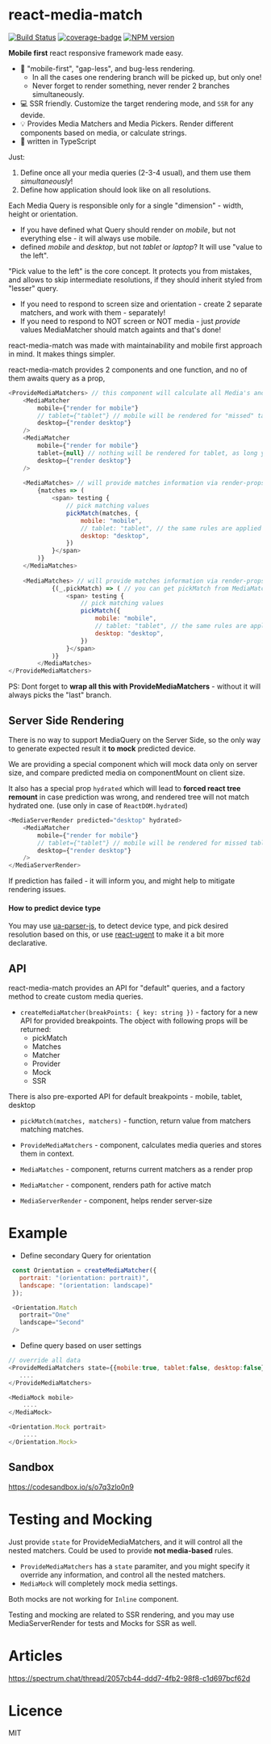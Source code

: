 # react-media-match

[![Build Status](https://travis-ci.org/thearnica/react-media-match.svg?branch=master)](https://travis-ci.org/thearnica/react-media-match)
[![coverage-badge](https://img.shields.io/codecov/c/github/thearnica/react-media-match.svg?style=flat-square)](https://codecov.io/github/thearnica/react-media-match)
[![NPM version](https://img.shields.io/npm/v/react-media-match.svg)](https://www.npmjs.com/package/react-media-match)


__Mobile first__ react responsive framework made easy. 

 - 🐍 "mobile-first", "gap-less", and bug-less rendering.
   - In all the cases one rendering branch will be picked up, but only one!
   - Never forget to render something, never render 2 branches simultaneously.
 - 💻 SSR friendly. Customize the target rendering mode, and `SSR` for any devide.
 - 💡 Provides Media Matchers and Media Pickers. Render different components based on media, or calculate strings.
 - 🧠 written in TypeScript

Just:
1. Define once all your media queries (2-3-4 usual), and them use them _simultaneously_!
2. Define how application should look like on all resolutions. 

Each Media Query is responsible only for a single "dimension" - width, height or orientation.
- If you have defined what Query should render on _mobile_, but not everything else - it will always use mobile.
- defined _mobile_ and _desktop_, but not _tablet_ or _laptop_? It will use "value to the left".

"Pick value to the left" is the core concept. It protects you from mistakes, and allows to skip intermediate resolutions, if they should inherit styled from "lesser" query.

- If you need to respond to screen size and orientation - create 2 separate matchers, and work with them - separately!
- If you need to respond to NOT screen or NOT media - just _provide_ values MediaMatcher should match againts and that's done!

react-media-match was made with maintainability and mobile first approach in mind. It makes things simpler.

react-media-match provides 2 components and one function, and no of them awaits query as a prop,

```js
<ProvideMediaMatchers> // this component will calculate all Media's and put data into the React Context
    <MediaMatcher
        mobile={"render for mobile"}
        // tablet={"tablet"} // mobile will be rendered for "missed" tablet
        desktop={"render desktop"}
    />
    <MediaMatcher
        mobile={"render for mobile"}
        tablet={null} // nothing will be rendered for tablet, as long you clearly defined it
        desktop={"render desktop"}
    />
    
    <MediaMatches> // will provide matches information via render-props
        {matches => (
            <span> testing {
                // pick matching values
                pickMatch(matches, {
                    mobile: "mobile",
                    // tablet: "tablet", // the same rules are applied here
                    desktop: "desktop",
                })
            }</span>
        )}
    </MediaMatches>
    
    <MediaMatches> // will provide matches information via render-props
            {(_,pickMatch) => ( // you can get pickMatch from MediaMatches
                <span> testing {
                    // pick matching values
                    pickMatch({
                        mobile: "mobile",
                        // tablet: "tablet", // the same rules are applied here
                        desktop: "desktop",
                    })
                }</span>
            )}
        </MediaMatches>
</ProvideMediaMatchers>
```
PS: Dont forget to __wrap all this with ProvideMediaMatchers__ - without it will always picks the "last" branch.

## Server Side Rendering
There is no way to support MediaQuery on the Server Side, so the only way to generate expected result
it __to mock__ predicted device.

We are providing a special component which will mock data only on server size,
and compare predicted media on componentMount on client size.

It also has a special prop `hydrated` which will lead to __forced react tree remount__
in case prediction was wrong, and rendered tree will not match hydrated one.
(use only in case of `ReactDOM.hydrated`)
 
```js
<MediaServerRender predicted="desktop" hydrated>
    <MediaMatcher
        mobile={"render for mobile"}
        // tablet={"tablet"} // mobile will be rendered for missed tablet
        desktop={"render desktop"}
    />
</MediaServerRender>
```
If prediction has failed - it will inform you, and might help to mitigate rendering issues.

#### How to predict device type
You may use [ua-parser-js](https://github.com/faisalman/ua-parser-js), to detect device type, and pick desired resolution 
based on this, or use [react-ugent](https://github.com/medipass/react-ugent) to make it a bit
more declarative.

## API
 react-media-match provides an API for "default" queries, and a factory method to create custom media queries.

 - `createMediaMatcher(breakPoints: { key: string })` - factory for a new API for provided breakpoints.
 The object with following props will be returned:
   - pickMatch
   - Matches
   - Matcher
   - Provider
   - Mock
   - SSR

 There is also pre-exported API for default breakpoints - mobile, tablet, desktop

 - `pickMatch(matches, matchers)` - function, return value from matchers matching matches.

 - `ProvideMediaMatchers` - component, calculates media queries and stores them in context.

 - `MediaMatches` - component, returns current matchers as a render prop

 - `MediaMatcher` - component, renders path for active match
 
 - `MediaServerRender` - component, helps render server-size

# Example
 - Define secondary Query for orientation
```js
 const Orientation = createMediaMatcher({
   portrait: "(orientation: portrait)",
   landscape: "(orientation: landscape)"
 });

 <Orientation.Match
   portrait="One"
   landscape="Second"
 />
```
 - Define query based on user settings
 ```js
 // override all data
 <ProvideMediaMatchers state={{mobile:true, tablet:false, desktop:false}}>
    ....
 </ProvideMediaMatchers>

 <MediaMock mobile>
     ....
 </MediaMock>

 <Orientation.Mock portrait>
     ....
 </Orientation.Mock>
 ```

## Sandbox

https://codesandbox.io/s/o7q3zlo0n9

# Testing and Mocking
Just provide `state` for ProvideMediaMatchers, and it will control all the nested matchers. Could be used to provide __not media-based__ rules.

 - `ProvideMediaMatchers` has a `state` paramiter, and you might specify it override any information, and control all the nested matchers.
 - `MediaMock` will completely mock media settings.

 Both mocks are not working for `Inline` component.
 
 Testing and mocking are related to SSR rendering, and you may use MediaServerRender for tests and Mocks for SSR as well.


# Articles

https://spectrum.chat/thread/2057cb44-ddd7-4fb2-98f8-c1d697bcf62d

# Licence
MIT
